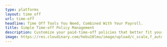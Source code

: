 ```yaml
---
type: platforms
layout: time_off
url: time-off
headline: Time Off Tools You Need, Combined With Your Payroll.
title: Simple Time-off Policy Management 
description: Customize your paid-time-off policies that better fit your remote team. Either choose from the pre-packaged time off policies or create your own instantly.
image: https://res.cloudinary.com/hebu10lmu/image/upload/c_scale,f_auto,q_auto,w_560/v1580457692/www/streamline_hioagz.png
---
```

